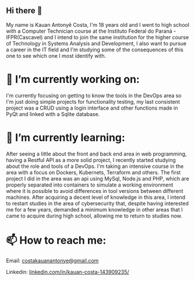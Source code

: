 ## Hi there 👋

My name is Kauan Antonyê Costa, I'm 18 years old and I went to high school
with a Computer Technician course at the Instituto Federal do Paraná - IFPR(Cascavel)
and I intend to join the same institution for the higher course of Technology in Systems Analysis and Development,
I also want to pursue a career in the IT field and I'm studying some of the consequences of this one to see which one I most identify with.

# 🔭 I’m currently working on:

I'm currently focusing on getting to know the tools in the DevOps area
so I'm just doing simple projects for functionality testing,
my last consistent project was a CRUD using a login interface
and other functions made in PyQt and linked with a Sqlite database.

# 🌱 I’m currently learning:

After seeing a little about the front and back end area in web programming, having a Restful API as a more solid project,
I recently started studying about the role and tools of a DevOps.
I'm taking an intensive course in the area with a focus on Dockers,
Kubernets, Terraform and others. The first project I did in the area was an api using
MySql, Node.js and PHP, which are properly separated into containers to simulate a working environment
where it is possible to avoid differences in tool versions between different machines.
After acquiring a decent level of knowledge in this area, I intend to restart studies in the area of
cybersecurity that, despite having interested me for a few years, demanded a minimum knowledge in other
areas that I came to acquire during high school, allowing me to return to studies now.

# 📫 How to reach me:

Email: costakauanantonye@gmail.com

Linkedin: [linkedin.com/in/kauan-costa-143909235/](linkedin.com/in/kauan-costa-143909235/)

<!--
- 👯 I’m looking to collaborate on ...
- 🤔 I’m looking for help with ...
-->
